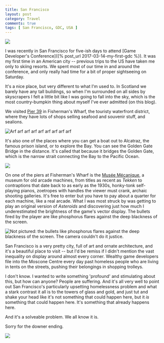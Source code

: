 ```yaml
---
title: San Francisco
layout: post
category: Travel
comments: true
tags: [ San Francisco, GDC, USA ]
---
```


![](/images/sanfran17/1.JPG)

I was recently in San Francisco for five-ish days to attend [Game Developer's Conference]({% post_url 2017-03-14-my-first-gdc %}). It was my first time in an American city -- previous trips to the US have taken me only to skiing resorts. We spent most of our time in and around the conference, and only really had time for a bit of proper sightseeing on Saturday.

It's a nice place, but very different to what I'm used to. In Scotland we barely have any tall buildings, so when I'm surrounded on all sides by skyscrapers I felt a little bit like I was going to fall into the sky, which is the most country-bumpkin thing about myself I've ever admitted (on this blog).

<!--more-->

We visited [Pier 39](https://www.google.co.uk/maps/place/PIER+39/@37.808673,-122.4120097,17z/) in Fisherman's Wharf, the touristy waterfront district, where they have lots of shops selling seafood and souvenir stuff, and sealions.

![](/images/sanfran17/sealions.JPG "Arf arf arf arf arf arf arf arf arf")

It's also one of the places where you can get a boat out to Alcatraz, the famous prison island, or to explore the Bay. You can see the Golden Gate Bridge in the distance. It's called that because it bridges the Golden Gate, which is the narrow strait connecting the Bay to the Pacific Ocean.

![](/images/sanfran17/alcatraz.JPG)

On one of the piers at Fisherman's Wharf is the [Musée Mécanique](http://www.museemecaniquesf.com/), a museum for old arcade machines, from titles as recent as *Tekken* to contraptions that date back to as early as the 1930s, honky-tonk self-playing pianos, zoetropes with handles the viewer must crank, archaic shooting galleries. It's free to enter but you have to pay about a quarter for each machine, like a real arcade. What I was most struck by was getting to play an original version of *Asteroids* and discovering just how much I underestimated the brightness of the game's vector display. The bullets fired by the player are like phosphorus flares against the deep blackness of the screen.

![](/images/sanfran17/asteroids.JPG "Not pictured: the bullets like phosphorus flares against the deep blackness of the screen. The camera couldn't do it justice.")

San Francisco is a very pretty city, full of art and ornate architecture, and it's a beautiful place to visit -- but I'd be remiss if I didn't mention the vast inequality on display around almost every corner. Wealthy game developers file into the Moscone Centre every day past homeless people who are living in tents on the streets, pushing their belongings in shopping trolleys.

I don't know. I wanted to write something 'profound' and stimulating about this, but how can anyone? People are suffering. And it's all very well to point out San Francisco's particularly upsetting homelessness problem and what a stark contrast it all is to the towers of glass and gold, and just tut and shake your head like it's not something that could happen here, but it *is* something that could happen here. It's something that already happens here. 

And it's a solveable problem. We all know it is.

Sorry for the downer ending.

![](/images/sanfran17/4.JPG)
